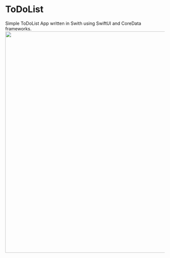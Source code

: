 # ToDoList
Simple ToDoList App written in Swith using SwiftUI and CoreData frameworks.
<img src="https://i.imgur.com/3Hi5vPV.gif" height="700"/>
